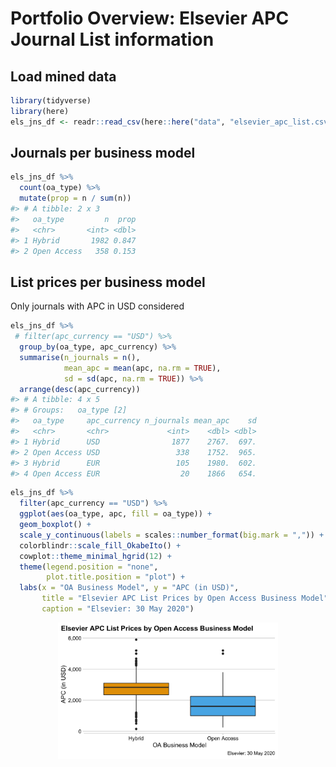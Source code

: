 Portfolio Overview: Elsevier APC Journal List information
================

## Load mined data

``` r
library(tidyverse)
library(here)
els_jns_df <- readr::read_csv(here::here("data", "elsevier_apc_list.csv"))
```

## Journals per business model

``` r
els_jns_df %>%
  count(oa_type) %>%
  mutate(prop = n / sum(n))
#> # A tibble: 2 x 3
#>   oa_type         n  prop
#>   <chr>       <int> <dbl>
#> 1 Hybrid       1982 0.847
#> 2 Open Access   358 0.153
```

## List prices per business model

Only journals with APC in USD considered

``` r
els_jns_df %>%
 # filter(apc_currency == "USD") %>%
  group_by(oa_type, apc_currency) %>%
  summarise(n_journals = n(),
            mean_apc = mean(apc, na.rm = TRUE),
            sd = sd(apc, na.rm = TRUE)) %>%
  arrange(desc(apc_currency))
#> # A tibble: 4 x 5
#> # Groups:   oa_type [2]
#>   oa_type     apc_currency n_journals mean_apc    sd
#>   <chr>       <chr>             <int>    <dbl> <dbl>
#> 1 Hybrid      USD                1877    2767.  697.
#> 2 Open Access USD                 338    1752.  965.
#> 3 Hybrid      EUR                 105    1980.  602.
#> 4 Open Access EUR                  20    1866   654.
```

``` r
els_jns_df %>%
  filter(apc_currency == "USD") %>%
  ggplot(aes(oa_type, apc, fill = oa_type)) +
  geom_boxplot() +
  scale_y_continuous(labels = scales::number_format(big.mark = ",")) +
  colorblindr::scale_fill_OkabeIto() +
  cowplot::theme_minimal_hgrid(12) +
  theme(legend.position = "none", 
        plot.title.position = "plot") +
  labs(x = "OA Business Model", y = "APC (in USD)",
       title = "Elsevier APC List Prices by Open Access Business Model",
       caption = "Elsevier: 30 May 2020")
```

<img src="001_jn_list_files/figure-gfm/unnamed-chunk-4-1.png" width="70%" style="display: block; margin: auto;" />
